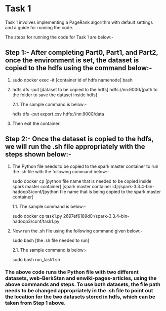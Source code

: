 # Task 1

Task 1 involves implementing a PageRank algorithm with default settings and a guide for running the code.

The steps for running the code for Task 1 are below:-

## Step 1:- After completing Part0, Part1, and Part2, once the environment is set, the dataset is copied to the hdfs using the command below:-

1. sudo docker exec -it [container id of hdfs namenode] bash
2. hdfs dfs -put [dataset to be copied to the hdfs] hdfs://nn:9000/[path to the folder to save the dataset inside hdfs]

   2.1. The sample command is below:-

      hdfs dfs -put export.csv hdfs://nn:9000/data

3. Then exit the container.
   
## Step 2:- Once the dataset is copied to the hdfs, we will run the .sh file appropriately with the steps shown below:-

1. The Python file needs to be copied to the spark master container to run the .sh file with the following command below:-

   sudo docker cp [python file name that is needed to be copied inside spark master container] [spark master container id]:/spark-3.3.4-bin-hadoop3/conf/[python file name that is being copied to the spark master container]

   1.1. The sample command is below:-

      sudo docker cp task1.py 2697ef6189d0:/spark-3.3.4-bin-hadoop3/conf/task1.py

2. Now run the .sh file using the following command given below:-

   sudo bash [the .sh file needed to run]

   2.1. The sample command is below:-

      sudo bash run_task1.sh

### The above code runs the Python file with two different datasets, web-BerkStan and enwiki-pages-articles, using the above commands and steps. To use both datasets, the file path needs to be changed appropriately in the .sh file to point out the location for the two datasets stored in hdfs, which can be taken from Step 1 above.
